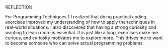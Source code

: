 REFLECTION


For Programming Techniques 1 I realized that doing practical coding exercises improved my understanding of how to apply the techniques in real-world situations. I also discovered that having a strong curiosity and wanting to learn more is essential. It is just like a loop, exercises make me curious, and curiosity motivates me to explore more. This drives me to want to become someone who can solve actual programming problems. 
